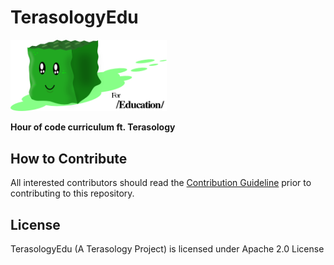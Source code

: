 # TerasologyEdu
<img src="assets/img/mascot.png" width="250px">

**Hour of code curriculum ft. Terasology**

## How to Contribute
All interested contributors should read the [Contribution Guideline](CONTRIBUTING.md) prior to contributing to this repository.

## License
TerasologyEdu (A Terasology Project) is licensed under Apache 2.0 License
